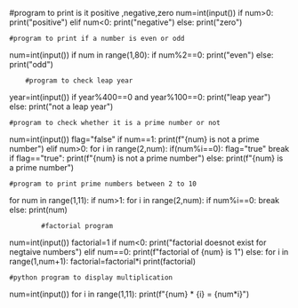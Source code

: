 #program to print is it positive ,negative,zero
num=int(input())
if num>0:
    print("positive")
elif num<0:
    print("negative")
else:
    print("zero")

    #program to print if a number is even or odd
num=int(input())
if num in range(1,80):
    if num%2==0:
        print("even")
    else:
        print("odd")

        #program to check leap year
year=int(input())
if year%400==0 and year%100==0:
    print("leap year")
else:
    print("not a leap year")

    #program to check whether it is a prime number or not
num=int(input())
flag="false"
if num==1:
    print(f"{num} is not a prime number")
elif num>0:
    for i in range(2,num):
        if(num%i==0):
            flag="true"
            break
if flag=="true":
    print(f"{num} is not a prime number")
else:
    print(f"{num} is a prime number")

    #program to print prime numbers between 2 to 10
for num in range(1,11):
    if num>1:
        for i in range(2,num):
            if num%i==0:
                break
        else:
            print(num)

            #factorial program
num=int(input())
factorial=1
if num<0:
    print("factorial doesnot exist for negtaive numbers")
elif num==0:
    print(f"factorial of {num} is 1")
else:
    for i in range(1,num+1):
        factorial=factorial*i
    print(factorial)

    #python program to display multiplication
num=int(input())
for i in range(1,11):
    print(f"{num} * {i} = {num*i}")
